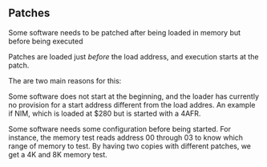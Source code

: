 ## Patches

Some software needs to be patched after being loaded in memory but before being executed

Patches are loaded just *before* the load address, and execution starts at the patch.

The are two main reasons for this:

Some software does not start at the beginning, and the loader has currently no provision for a start address different from the load addres. An example if NIM, which is loaded at $280 but is started with a 4AFR.

Some software needs some configuration before being started. For instance, the memory test reads address 00 through 03 to know which range of memory to test. By having two copies with different patches, we get a 4K and 8K memory test.
